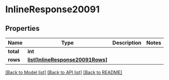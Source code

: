 # InlineResponse20091

## Properties
Name | Type | Description | Notes
------------ | ------------- | ------------- | -------------
**total** | **int** |  | 
**rows** | [**list[InlineResponse20091Rows]**](InlineResponse20091Rows.md) |  | 

[[Back to Model list]](../README.md#documentation-for-models) [[Back to API list]](../README.md#documentation-for-api-endpoints) [[Back to README]](../README.md)

